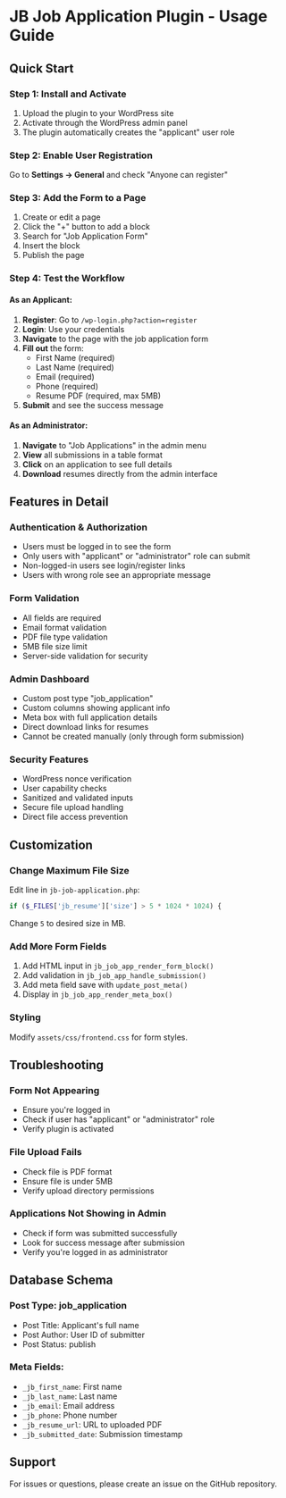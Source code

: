 # JB Job Application Plugin - Usage Guide

## Quick Start

### Step 1: Install and Activate
1. Upload the plugin to your WordPress site
2. Activate through the WordPress admin panel
3. The plugin automatically creates the "applicant" user role

### Step 2: Enable User Registration
Go to **Settings → General** and check "Anyone can register"

### Step 3: Add the Form to a Page
1. Create or edit a page
2. Click the "+" button to add a block
3. Search for "Job Application Form"
4. Insert the block
5. Publish the page

### Step 4: Test the Workflow

#### As an Applicant:
1. **Register**: Go to `/wp-login.php?action=register`
2. **Login**: Use your credentials
3. **Navigate** to the page with the job application form
4. **Fill out** the form:
   - First Name (required)
   - Last Name (required)
   - Email (required)
   - Phone (required)
   - Resume PDF (required, max 5MB)
5. **Submit** and see the success message

#### As an Administrator:
1. **Navigate** to "Job Applications" in the admin menu
2. **View** all submissions in a table format
3. **Click** on an application to see full details
4. **Download** resumes directly from the admin interface

## Features in Detail

### Authentication & Authorization
- Users must be logged in to see the form
- Only users with "applicant" or "administrator" role can submit
- Non-logged-in users see login/register links
- Users with wrong role see an appropriate message

### Form Validation
- All fields are required
- Email format validation
- PDF file type validation
- 5MB file size limit
- Server-side validation for security

### Admin Dashboard
- Custom post type "job_application"
- Custom columns showing applicant info
- Meta box with full application details
- Direct download links for resumes
- Cannot be created manually (only through form submission)

### Security Features
- WordPress nonce verification
- User capability checks
- Sanitized and validated inputs
- Secure file upload handling
- Direct file access prevention

## Customization

### Change Maximum File Size
Edit line in `jb-job-application.php`:
```php
if ($_FILES['jb_resume']['size'] > 5 * 1024 * 1024) {
```
Change `5` to desired size in MB.

### Add More Form Fields
1. Add HTML input in `jb_job_app_render_form_block()`
2. Add validation in `jb_job_app_handle_submission()`
3. Add meta field save with `update_post_meta()`
4. Display in `jb_job_app_render_meta_box()`

### Styling
Modify `assets/css/frontend.css` for form styles.

## Troubleshooting

### Form Not Appearing
- Ensure you're logged in
- Check if user has "applicant" or "administrator" role
- Verify plugin is activated

### File Upload Fails
- Check file is PDF format
- Ensure file is under 5MB
- Verify upload directory permissions

### Applications Not Showing in Admin
- Check if form was submitted successfully
- Look for success message after submission
- Verify you're logged in as administrator

## Database Schema

### Post Type: job_application
- Post Title: Applicant's full name
- Post Author: User ID of submitter
- Post Status: publish

### Meta Fields:
- `_jb_first_name`: First name
- `_jb_last_name`: Last name
- `_jb_email`: Email address
- `_jb_phone`: Phone number
- `_jb_resume_url`: URL to uploaded PDF
- `_jb_submitted_date`: Submission timestamp

## Support

For issues or questions, please create an issue on the GitHub repository.
